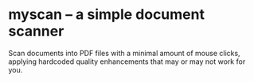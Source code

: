 # myscan – a simple document scanner

Scan documents into PDF files with a minimal amount of mouse clicks, applying
hardcoded quality enhancements that may or may not work for you.
